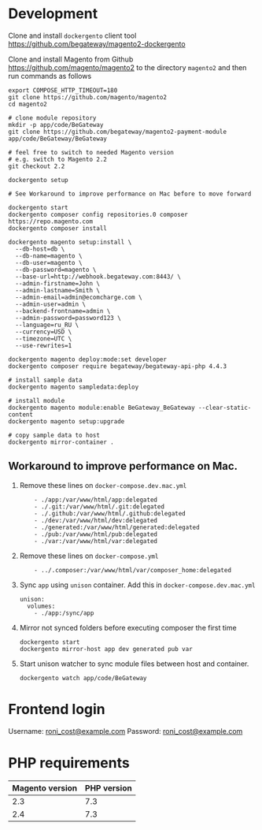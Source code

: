 # Development

Clone and install `dockergento` client tool https://github.com/begateway/magento2-dockergento

Clone and install Magento from Github https://github.com/magento/magento2 to the directory `magento2` and then run commands as follows

    export COMPOSE_HTTP_TIMEOUT=180
    git clone https://github.com/magento/magento2
    cd magento2

    # clone module repository
    mkdir -p app/code/BeGateway
    git clone https://github.com/begateway/magento2-payment-module app/code/BeGateway/BeGateway

    # feel free to switch to needed Magento version
    # e.g. switch to Magento 2.2
    git checkout 2.2

    dockergento setup

    # See Workaround to improve performance on Mac before to move forward

    dockergento start
    dockergento composer config repositories.0 composer https://repo.magento.com
    dockergento composer install

    dockergento magento setup:install \
      --db-host=db \
      --db-name=magento \
      --db-user=magento \
      --db-password=magento \
      --base-url=http://webhook.begateway.com:8443/ \
      --admin-firstname=John \
      --admin-lastname=Smith \
      --admin-email=admin@ecomcharge.com \
      --admin-user=admin \
      --backend-frontname=admin \
      --admin-password=password123 \
      --language=ru_RU \
      --currency=USD \
      --timezone=UTC \
      --use-rewrites=1

    dockergento magento deploy:mode:set developer
    dockergento composer require begateway/begateway-api-php 4.4.3

    # install sample data
    dockergento magento sampledata:deploy

    # install module
    dockergento magento module:enable BeGateway_BeGateway --clear-static-content
    dockergento magento setup:upgrade

    # copy sample data to host
    dockergento mirror-container .

## Workaround to improve performance on Mac.

1. Remove these lines on `docker-compose.dev.mac.yml`

    ```
        - ./app:/var/www/html/app:delegated
        - ./.git:/var/www/html/.git:delegated
        - ./.github:/var/www/html/.github:delegated
        - ./dev:/var/www/html/dev:delegated
        - ./generated:/var/www/html/generated:delegated
        - ./pub:/var/www/html/pub:delegated
        - ./var:/var/www/html/var:delegated
    ```

1. Remove these lines on `docker-compose.yml`

    ```
        - ../.composer:/var/www/html/var/composer_home:delegated
    ```

2. Sync `app` using `unison` container. Add this in `docker-compose.dev.mac.yml`

    ```
    unison:
      volumes:
        - ./app:/sync/app
    ```

3. Mirror not synced folders before executing composer the first time

    ```
    dockergento start
    dockergento mirror-host app dev generated pub var
    ```

4. Start unison watcher to sync module files between host and container.

    ```
    dockergento watch app/code/BeGateway
    ```

# Frontend login

Username: roni_cost@example.com
Password: roni_cost@example.com

# PHP requirements

| Magento version | PHP version |
| ----------------| ------------|
| 2.3 | 7.3 |
| 2.4 | 7.3 |
